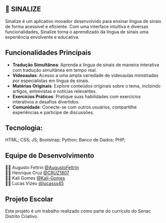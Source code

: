 ## 🤟 SINALIZE

Sinalize é um aplicativo inovador desenvolvido para ensinar língua de sinais de forma acessível e eficiente. Com uma interface intuitiva e diversas funcionalidades, Sinalize torna o aprendizado da língua de sinais uma experiência envolvente e educativa.

## Funcionalidades Principais

- **Tradução Simultânea**: Aprenda a língua de sinais de maneira interativa com tradução simultânea em tempo real.
- **Videoaulas**: Acesso a uma ampla variedade de videoaulas ministradas por especialistas em língua de sinais.
- **Matérias Originais**: Explore conteúdos originais sobre o tema, incluindo artigos, entrevistas e notícias relevantes.
- **Exercícios Práticos**: Pratique suas habilidades com exercícios interativos e desafios divertidos.
- **Comunidade**: Conecte-se com outros usuários, compartilhe experiências e participe de discussões.
## Tecnologia:
HTML;
CSS;
JS;
Bootstrap;
Python;
Banco de Dados;
PHP;
## Equipe de Desenvolvimento

👨‍💻 Augusto Feltrin [@AugustoFeltrin](https://github.com/AugustoFeltrin)  
👨‍💻 Henrique Cruz [@CRUZ1807](https://github.com/CRUZ1807)  
👩‍💻 Kali Gomes [@Kali-Gomes](https://github.com/Kali-Gomes)  
👨‍💻 Lucas Vizeu [@lucasss45](https://github.com/lucasss45)

## Projeto Escolar

Este projeto é um trabalho realizado como parte do currículo do Senac Distrito Criativo.
